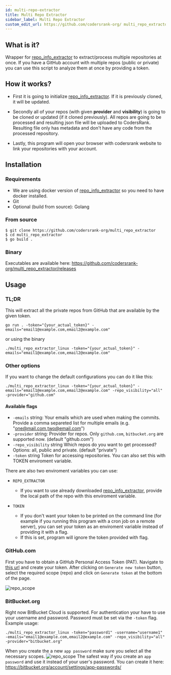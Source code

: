 ```yaml
---
id: multi-repo-extractor
title: Multi Repo Extractor
sidebar_label: Multi Repo Extractor
custom_edit_url: https://github.com/codersrank-org/ multi_repo_extractor/edit/master/README.md
---
```



## What is it?
Wrapper for [repo_info_extractor](https://github.com/codersrank-org/repo_info_extractor) to extract/process multiple repositories at once.
If you have a GitHub account with multiple repos (public or private) you can
use this script to analyze them at once by providing a token.      

## How it works?
- First it is going to initialize [repo_info_extractor](https://github.com/codersrank-org/repo_info_extractor). If it is previously cloned, it will be updated.

- Secondly all of your repos (with given **provider** and **visibility**) is going to be cloned or updated (if it cloned previously). All repos are going to be processed and resulting json file will be uploaded to CodersRank. Resulting file only has metadata and don't have any code from the processed repository.

- Lastly, this program will open your browser with codersrank website to link your repositories with your account.
## Installation
### Requirements
- We are using docker version of [repo_info_extractor](https://github.com/codersrank-org/repo_info_extractor) so you need to have docker installed.
- Git
- Optional (build from source): Golang
### From source
```
$ git clone https://github.com/codersrank-org/multi_repo_extractor
$ cd multi_repo_extractor
$ go build .
```
### Binary
Executables are available here: https://github.com/codersrank-org/multi_repo_extractor/releases

## Usage
### TL;DR
This will extract all the private repos from GitHub that are available by
the given token. 
```
go run . -token="{your_actual_token}" -emails="email1@example.com,email2@example.com"
```
or using the binary
```
./multi_repo_extractor_linux -token="{your_actual_token}" -emails="email1@example.com,email2@example.com"
```
### Other options
If you want to change the default configurations you can do it like this:
```
./multi_repo_extractor_linux -token="{your_actual_token}" -emails="email1@example.com,email2@example.com" -repo_visibility="all" -provider="github.com"
```
#### Available flags 
-  `-emails` string:
        Your emails which are used when making the commits. Provide a comma separeted list for multiple emails (e.g. "one@mail.com,two@email.com")
-  `-provider` string:
        Provider for repos. Only `github.com`, `bitbucket.org` are supported now. (default "github.com")
-  `-repo_visibility` string
        Which repos do you want to get processed? Options: all, public and private. (default "private")
-  `-token` string
        Token for accessing repositories. You can also set this with TOKEN enviroment variable.


There are also two enviroment variables you can use:

- `REPO_EXTRACTOR`
    - If you want to use already downloaded [repo_info_extractor](https://github.com/codersrank-org/repo_info_extractor), provide the local path of the repo with this enviroment variable.

- `TOKEN`
    - If you don't want your token to be printed on the command line (for example if you running this program with a cron job on a remote server), you can set your token as an enviroment variable instead of providing it with a flag.
    - If this is set, program will ignore the token provided with flag.
### GitHub.com
First you have to obtain a GitHub Personal Access Token (PAT).
Navigate to [this url](https://github.com/settings/tokens) and create your token. After clicking on `Generate new token` button, select the required scope (repo) and click on `Generate token` at the bottom of the page.

![repo_scope](https://github.com/peti2001/multi_repo_extractor/blob/master/docs/github-scopes.png?raw=true)
### BitBucket.org
Right now BitBucket Cloud is supported. For authentication your have to use your username
and password. Password must be set via the `-token` flag. Example usage:
```
./multi_repo_extractor_linux -token="password1" -username="username1" -emails="email1@example.com,email2@example.com" -repo_visibility="all" -provider="bitbucket.org"
```
When you create the a new `app password` make sure you select all the necessary scopes.
![repo_scope](https://raw.githubusercontent.com/peti2001/multi_repo_extractor/master/docs/bitbucket-scope.png)
The safest way if you create an `app password` and use it instead of your user's password.
You can create it here: https://bitbucket.org/account/settings/app-passwords/
